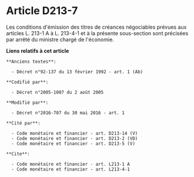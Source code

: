 # Article D213-7

Les conditions d'émission des titres de créances négociables prévues aux articles L. 213-1 A à L. 213-4-1 et à la présente
sous-section sont précisées par arrêté du ministre chargé de l'économie.

**Liens relatifs à cet article**

	**Anciens textes**:

	  - Décret n°92-137 du 13 février 1992 - art. 1 (Ab)

	**Codifié par**:

	  - Décret n°2005-1007 du 2 août 2005

	**Modifié par**:

	  - Décret n°2016-707 du 30 mai 2016 - art. 1

	**Cité par**:

	  - Code monétaire et financier - art. D213-14 (V)
	  - Code monétaire et financier - art. D213-2 (VD)
	  - Code monétaire et financier - art. D213-5 (V)

	**Cite**:

	  - Code monétaire et financier - art. L213-1 A
	  - Code monétaire et financier - art. L213-4-1
